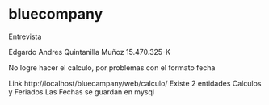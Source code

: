 # bluecompany
Entrevista

Edgardo Andres Quintanilla Muñoz
15.470.325-K

No logre hacer el calculo, por problemas con el formato fecha

Link http://localhost/bluecampany/web/calculo/
Existe 2 entidades Calculos y Feriados
Las Fechas se guardan en mysql
